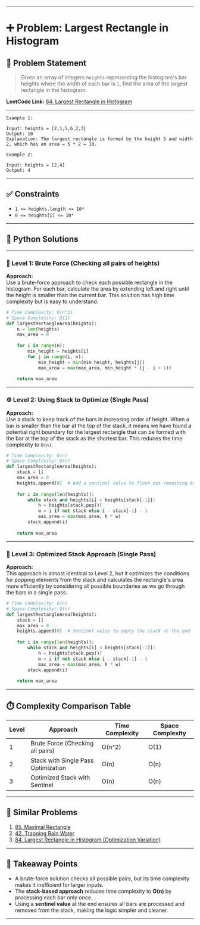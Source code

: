 
---

# ➕ Problem: Largest Rectangle in Histogram

## 📘 Problem Statement

> Given an array of integers `heights` representing the histogram's bar heights where the width of each bar is `1`, find the area of the largest rectangle in the histogram.  

**LeetCode Link:** [84. Largest Rectangle in Histogram](https://leetcode.com/problems/largest-rectangle-in-histogram/)

---

```
Example 1:

Input: heights = [2,1,5,6,2,3]
Output: 10
Explanation: The largest rectangle is formed by the height 5 and width 2, which has an area = 5 * 2 = 10.

Example 2:

Input: heights = [2,4]
Output: 4
```

---

## ✅ Constraints

- `1 <= heights.length <= 10⁴`
- `0 <= heights[i] <= 10⁴`

---

## 🧠 Python Solutions

---

### 🧪 Level 1: Brute Force (Checking all pairs of heights)

**Approach:**  
Use a brute-force approach to check each possible rectangle in the histogram. For each bar, calculate the area by extending left and right until the height is smaller than the current bar. This solution has high time complexity but is easy to understand.

```python
# Time Complexity: O(n^2)
# Space Complexity: O(1)
def largestRectangleArea(heights):
    n = len(heights)
    max_area = 0
    
    for i in range(n):
        min_height = heights[i]
        for j in range(i, n):
            min_height = min(min_height, heights[j])
            max_area = max(max_area, min_height * (j - i + 1))
    
    return max_area
```

---

### ⚙️ Level 2: Using Stack to Optimize (Single Pass)

**Approach:**  
Use a stack to keep track of the bars in increasing order of height. When a bar is smaller than the bar at the top of the stack, it means we have found a potential right boundary for the largest rectangle that can be formed with the bar at the top of the stack as the shortest bar. This reduces the time complexity to `O(n)`.

```python
# Time Complexity: O(n)
# Space Complexity: O(n)
def largestRectangleArea(heights):
    stack = []
    max_area = 0
    heights.append(0)  # Add a sentinel value to flush out remaining bars
    
    for i in range(len(heights)):
        while stack and heights[i] < heights[stack[-1]]:
            h = heights[stack.pop()]
            w = i if not stack else i - stack[-1] - 1
            max_area = max(max_area, h * w)
        stack.append(i)
    
    return max_area
```

---

### 🚀 Level 3: Optimized Stack Approach (Single Pass)

**Approach:**  
This approach is almost identical to Level 2, but it optimizes the conditions for popping elements from the stack and calculates the rectangle's area more efficiently by considering all possible boundaries as we go through the bars in a single pass.

```python
# Time Complexity: O(n)
# Space Complexity: O(n)
def largestRectangleArea(heights):
    stack = []
    max_area = 0
    heights.append(0)  # Sentinel value to empty the stack at the end
    
    for i in range(len(heights)):
        while stack and heights[i] < heights[stack[-1]]:
            h = heights[stack.pop()]
            w = i if not stack else i - stack[-1] - 1
            max_area = max(max_area, h * w)
        stack.append(i)
    
    return max_area
```

---

## ⏱️ Complexity Comparison Table

| Level | Approach                           | Time Complexity | Space Complexity |
|-------|------------------------------------|-----------------|------------------|
| 1     | Brute Force (Checking all pairs)   | O(n^2)          | O(1)             |
| 2     | Stack with Single Pass Optimization| O(n)            | O(n)             |
| 3     | Optimized Stack with Sentinel      | O(n)            | O(n)             |

---

## 🔗 Similar Problems

1. [85. Maximal Rectangle](https://leetcode.com/problems/maximal-rectangle/)
2. [42. Trapping Rain Water](https://leetcode.com/problems/trapping-rain-water/)
3. [84. Largest Rectangle in Histogram (Optimization Variation)](https://leetcode.com/problems/largest-rectangle-in-histogram/)

---

## 📌 Takeaway Points

- A brute-force solution checks all possible pairs, but its time complexity makes it inefficient for larger inputs.
- The **stack-based approach** reduces time complexity to **O(n)** by processing each bar only once.
- Using a **sentinel value** at the end ensures all bars are processed and removed from the stack, making the logic simpler and cleaner.

---
